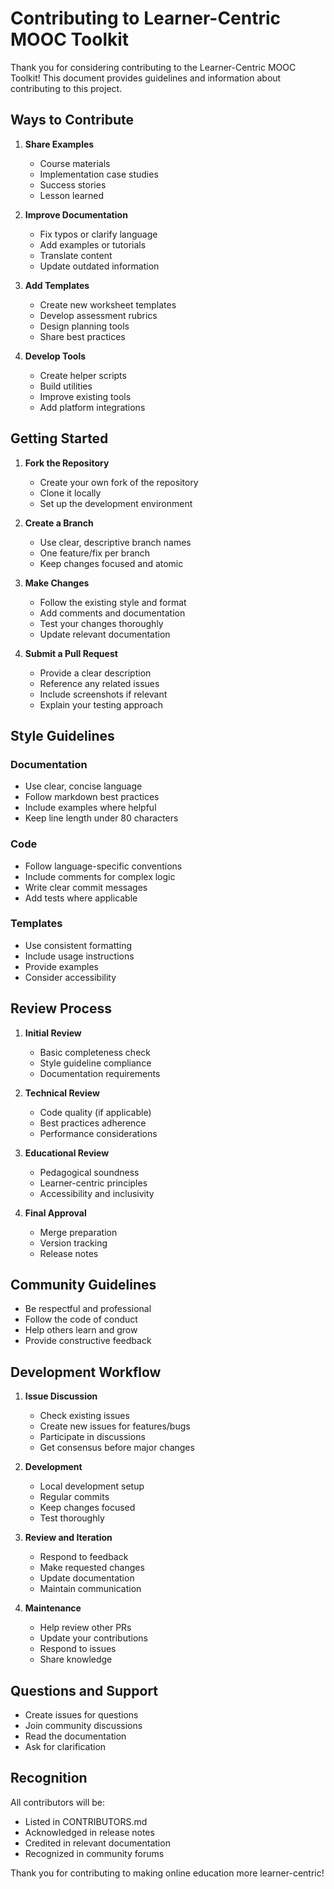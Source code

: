 # Contributing to Learner-Centric MOOC Toolkit

Thank you for considering contributing to the Learner-Centric MOOC Toolkit! This document provides guidelines and information about contributing to this project.

## Ways to Contribute

1. **Share Examples**
   - Course materials
   - Implementation case studies
   - Success stories
   - Lesson learned

2. **Improve Documentation**
   - Fix typos or clarify language
   - Add examples or tutorials
   - Translate content
   - Update outdated information

3. **Add Templates**
   - Create new worksheet templates
   - Develop assessment rubrics
   - Design planning tools
   - Share best practices

4. **Develop Tools**
   - Create helper scripts
   - Build utilities
   - Improve existing tools
   - Add platform integrations

## Getting Started

1. **Fork the Repository**
   - Create your own fork of the repository
   - Clone it locally
   - Set up the development environment

2. **Create a Branch**
   - Use clear, descriptive branch names
   - One feature/fix per branch
   - Keep changes focused and atomic

3. **Make Changes**
   - Follow the existing style and format
   - Add comments and documentation
   - Test your changes thoroughly
   - Update relevant documentation

4. **Submit a Pull Request**
   - Provide a clear description
   - Reference any related issues
   - Include screenshots if relevant
   - Explain your testing approach

## Style Guidelines

### Documentation
- Use clear, concise language
- Follow markdown best practices
- Include examples where helpful
- Keep line length under 80 characters

### Code
- Follow language-specific conventions
- Include comments for complex logic
- Write clear commit messages
- Add tests where applicable

### Templates
- Use consistent formatting
- Include usage instructions
- Provide examples
- Consider accessibility

## Review Process

1. **Initial Review**
   - Basic completeness check
   - Style guideline compliance
   - Documentation requirements

2. **Technical Review**
   - Code quality (if applicable)
   - Best practices adherence
   - Performance considerations

3. **Educational Review**
   - Pedagogical soundness
   - Learner-centric principles
   - Accessibility and inclusivity

4. **Final Approval**
   - Merge preparation
   - Version tracking
   - Release notes

## Community Guidelines

- Be respectful and professional
- Follow the code of conduct
- Help others learn and grow
- Provide constructive feedback

## Development Workflow

1. **Issue Discussion**
   - Check existing issues
   - Create new issues for features/bugs
   - Participate in discussions
   - Get consensus before major changes

2. **Development**
   - Local development setup
   - Regular commits
   - Keep changes focused
   - Test thoroughly

3. **Review and Iteration**
   - Respond to feedback
   - Make requested changes
   - Update documentation
   - Maintain communication

4. **Maintenance**
   - Help review other PRs
   - Update your contributions
   - Respond to issues
   - Share knowledge

## Questions and Support

- Create issues for questions
- Join community discussions
- Read the documentation
- Ask for clarification

## Recognition

All contributors will be:
- Listed in CONTRIBUTORS.md
- Acknowledged in release notes
- Credited in relevant documentation
- Recognized in community forums

Thank you for contributing to making online education more learner-centric!